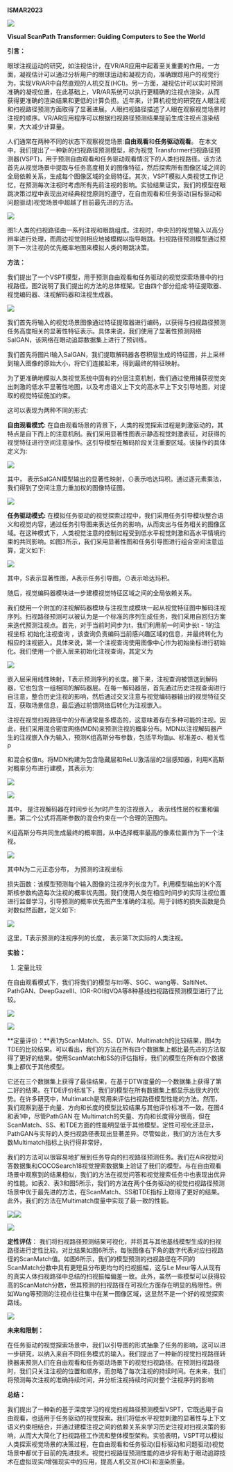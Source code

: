 **ISMAR2023**

![](media/c880daf5e173bd036a4153a474f2dd49.png)

**Visual ScanPath Transformer: Guiding Computers to See the World**

**引言：**

眼球注视运动的研究，如注视估计，在VR/AR应用中起着至关重要的作用。一方面，凝视估计可以通过分析用户的眼球运动和凝视方向，准确跟踪用户的视觉行为，实现VR/AR中自然直观的人机交互(HCI)。另一方面，凝视估计可以实时预测准确的凝视位置，在此基础上，VR/AR系统可以执行更精确的注视点渲染，从而获得更准确的渲染结果和更低的计算负担。近年来，计算机视觉的研究在人眼注视和扫视路径预测方面取得了显著进展。人眼扫视路径描述了人眼在观察视觉场景时注视的顺序。VR/AR应用程序可以根据扫视路径预测结果提前生成注视点渲染结果，大大减少计算量。

人们通常在两种不同的状态下观察视觉场景:**自由观看**和**任务驱动观看**。 在本文中，我们提出了一种新的扫视路径预测模型，称为视觉 Transformer扫视路径预测器(VSPT)，用于预测自由观看和任务驱动观看情况下的人类扫视路径。该方法首先从视觉场景中提取与任务高度相关的图像特征，然后探索所有图像区域之间的全局依赖关系，生成每个图像区域的全局特征。其次，VSPT模拟人类视觉工作记忆，在预测每次注视时考虑所有先前注视的影响。实验结果证实，我们的模型在眼跳决策过程中表现出对经典视觉原则的遵守，在自由观看和任务驱动(目标驱动和问题驱动)视觉场景中超越了目前最先进的方法。

![](media/e4573108f43c2ec19bd3d38f2d0bcfa1.png)

图1:人类的扫视路径由一系列注视和眼跳组成。注视时，中央凹的视觉输入以高分辨率进行处理，而周边视觉则相应地被模糊以指导眼跳。扫视路径预测模型通过预测下一次注视的优先概率地图来模拟人类的眼跳决策。

**方法：**

我们提出了一个VSPT模型，用于预测自由观看和任务驱动的视觉探索场景中的扫视路径。图2说明了我们提出的方法的总体框架。它由四个部分组成:特征提取器、视觉编码器、注视解码器和注视生成器。

![](media/2f5e5883f821439e82f0b9931192add0.png)

我们首先将输入的视觉场景图像通过特征提取器进行编码，以获得与扫视路径预测任务高度相关的显著性特征表示。具体来说，我们使用了显著性预测网络SalGAN，该网络在眼动追踪数据集上进行了预训练。

我们首先将图片I输入SalGAN，我们提取解码器各卷积层生成的特征图，并上采样到输入图像的原始大小，将它们连接起来，得到最终的特征映射。

为了更准确地模拟人类视觉系统中固有的分层注意机制，我们通过使用捕获视觉突出刺激的低水平显著性地图，以及考虑语义上下文的高水平上下文引导地图，对提取的视觉特征施加约束。

这可以表现为两种不同的形式:

**自由观看模式:** 在自由观看场景的背景下，人类的视觉探索过程是刺激驱动的，其特点是自下而上的注意机制。我们采用显著性图表示静态视觉刺激表征，对获得的视觉特征进行空间注意操作。这引导模型在解码阶段关注重要区域。该操作的具体定义为:

![](media/37c6718a1667d2155e881ce4f7786b85.png)

其中， 表示SalGAN模型输出的显著性映射，⊙表示哈达玛积。通过逐元素乘法，我们得到了空间注意力重加权的图像特征图。

![](media/23879b1b279a386e096d0114517456b2.png)

**任务驱动模式:** 在模拟任务驱动的视觉探索过程中，我们采用任务引导模块整合语义和视觉内容，通过任务引导图来表达任务的影响，从而突出与任务相关的图像区域。在这种模式下，人类视觉注意的控制过程受到低水平视觉刺激和高水平情境约束的共同影响。如图3所示，我们采用显著性图和任务引导图进行组合空间注意运算，定义如下:

![](media/c88994efc1609fbcc99e6984bc23e0a6.png)

其中，S表示显著性图，A表示任务引导图，⊙表示哈达玛积。

随后，视觉编码器模块进一步建模视觉特征区域之间的全局依赖关系。

我们使用一个附加的注视解码器模块与注视生成模块一起从视觉特征图中解码注视序列。扫视路径预测可以被认为是一个标准的序列生成任务，我们采用自回归方案来迭代预测注视点。首先，对于当前时间步为t，我们利用前一时间步长t - 1的注视坐标 初始化注视查询 ，该查询负责编码当前感兴趣区域的信息，并最终转化为相应的注视嵌入。具体来说，第一个注视查询使用图像中心作为初始坐标进行初始化。我们使用一个嵌入层来初始化注视查询，其定义为

![](media/f67ae8819f2ec847bcec75612a99333f.png)

嵌入层采用线性映射，T表示预测序列的长度。接下来，注视查询被馈送到解码器，它也包含一组相同的解码器层。在每一解码器层，首先通过历史注视查询进行自注意，整合历史注视的影响，然后通过交叉注意与视觉编码器输出的视觉特征交互，获取场景信息，最后通过前馈网络后转化为注视嵌入。

注视在视觉扫视路径中的分布通常是多模态的，这意味着存在多种可能的注视。因此，我们采用混合密度网络(MDN)来预测注视的概率分布。MDN以注视解码器产生的注视嵌入作为输入，预测K组高斯分布参数，包括平均值µ、标准差σ、相关性ρ

和混合权值π。将MDN构建为包含隐藏层和ReLU激活层的2层感知器，利用K高斯对概率分布进行建模，其表示为:

![](media/4d3b3f752bdeaf37165f80c0d4149279.png)

![](media/a64d28bb22f9b87ba10259ec77d114e8.png)

其中， 是注视解码器在时间步长为t时产生的注视嵌入， 表示线性层的权重和偏置。第二个公式将高斯参数的混合约束在一个合理的范围内。

K组高斯分布共同生成最终的概率图，从中选择概率最高的像素位置作为下一个注视。

![](media/3d665ffb50613ed4f9f25cd422082086.png)

其中N为二元正态分布， 为预测的注视坐标

损失函数：该模型预测每个输入图像的注视序列长度为T。利用模型输出的K个高斯核参数构造每次注视的概率优先图。我们使用人类在相应时间步的实际注视位置进行监督学习，引导预测的概率优先图产生准确的注视。用于训练的损失函数是负对数似然函数，定义如下:

![](media/a1ba902a82a53710db87146d406e1f20.png)

这里，T表示预测的注视序列的长度， 表示第T次实际的人类注视。

**实验：**

1.  定量比较

在自由观看模式下，我们将我们的模型与Itti等、SGC、wang等、SaltiNet、PathGAN、DeepGazeIII、IOR-ROI和VQA等8种基线扫视路径预测模型进行了比较。

![](media/d5cc66fcc10ccde8b6928d227e524ffd.png)

![](media/4070b0e00ca133c476970df68921611b.png)

**定量评价：**表1为ScanMatch、SS、DTW、Multimatch的比较结果，图4为TDE的比较结果。可以看出，我们的方法在所有四个数据集上都比最先进的方法取得了更好的结果。使用ScanMatch和SS的评估指标，我们的模型在所有四个数据集上都优于其他模型。

它还在三个数据集上获得了最佳结果，在基于DTW度量的一个数据集上获得了第二好的结果。在TDE评价标准下，我们的模型在所有数据集上都显示出很大的优势。在许多研究中，Multimatch是常用来评估扫视路径模型性能的方法。然而，我们观察到基于向量、方向和长度的模型比较结果与其他评价标准不一致。在图4和表1中，尽管PathGAN 在 Multimatch的矢量、方向和长度得分很高，但在ScanMatch、SS、和TDE方面的性能明显低于其他模型。定性可视化还显示，PathGAN与实际的人类扫视路径表现出显著差异。尽管如此，我们的方法在大多数Multimatch指标上执行得非常好。

我们的方法可以很容易地扩展到任务导向的扫视路径预测任务。我们在AiR视觉问答数据集和COCOSearch18视觉搜索数据集上验证了我们的模型。与在自由观看场景中观察到的结果相似，我们的方法在视觉问答和视觉搜索任务中也表现出优异的性能。如表2、表3和图5所示，我们的方法在两个任务驱动的视觉扫视路径预测场景中优于最先进的方法，在ScanMatch、SS和TDE指标上取得了更好的结果。此外，我们的方法在Multimatch度量中实现了最一致的性能。

![](media/b1596985918d5ab125e4cff22a79dc94.png)![](media/e61e656fa53a54e08644d7889e9cea25.png)

![](media/38135c54800bb0b567b8f5b0ab8bf66a.png)

**定性评估**： 我们将扫视路径预测结果可视化，并将其与其他基线模型生成的扫视路径进行定性比较。对比结果如图6所示，每张图像右下角的数字代表对应扫视路径的ScanMatch值。如图6所示，我们的模型预测的扫视路径在不同的ScanMatch分数中具有更短且分布更均匀的扫视振幅，这与Le Meur等人从现有的真实人体扫视路径中总结的扫视振幅偏差一致。此外，虽然一些模型可以获得较高的ScanMatch分数，但其预测的扫视路径在可视化方面存在明显的局限性。例如Wang等预测的注视点往往集中在某一图像区域，这显然不是一个好的视觉探索路线。

![](media/2dfc3a36d8d23f115750c4c138ecc838.png)

**未来和限制：**

在任务驱动的视觉探索场景中，我们以引导图的形式抽象了任务的影响，这可以进一步研究，以纳入来自不同任务模式的输入。我们提出了一种新的视觉扫视路径转换器来预测人们在自由观看和任务驱动场景下的视觉扫视路径。在预测扫视路径时，我们只关注注视的位置和顺序，而忽略了每次注视的持续时间。在未来，我们将预测每次注视的准确持续时间，并分析注视持续时间对整个注视序列的影响

**总结：**

我们提出了一种新的基于深度学习的视觉扫视路径预测模型VSPT，它既适用于自由观看，也适用于任务驱动的视觉探索。我们将低水平视觉刺激的显著性与上下文语义约束相结合，并通过建模注视之间的依赖关系来学习历史注视对扫视决策的影响，从而大大简化了扫视路径工作流和整体模型架构。实验表明，VSPT可以模拟人类探索视觉场景的决策过程，在自由观看和任务驱动(目标驱动和问题驱动)视觉场景中都优于目前的先进技术。视觉扫视路径预测性能的进步将有助于眼动追踪技术在虚拟现实/增强现实中的应用，提高人机交互(HCI)和渲染质量。
